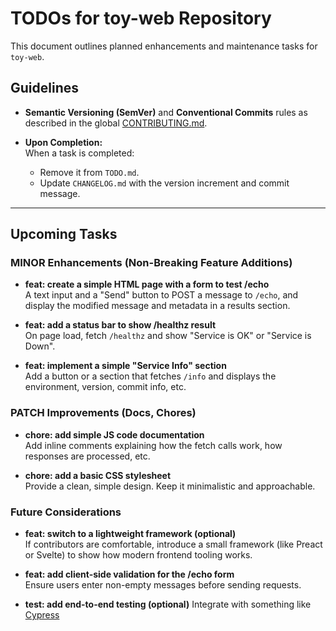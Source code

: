 # TODOs for toy-web Repository

This document outlines planned enhancements and maintenance tasks for `toy-web`.

## Guidelines

- **Semantic Versioning (SemVer)** and **Conventional Commits** rules as described in the global [CONTRIBUTING.md](./CONTRIBUTING.md).
  
- **Upon Completion:**  
  When a task is completed:
  - Remove it from `TODO.md`.
  - Update `CHANGELOG.md` with the version increment and commit message.

---

## Upcoming Tasks

### MINOR Enhancements (Non-Breaking Feature Additions)

- **feat: create a simple HTML page with a form to test /echo**  
  A text input and a "Send" button to POST a message to `/echo`, and display the modified message and metadata in a results section.

- **feat: add a status bar to show /healthz result**  
  On page load, fetch `/healthz` and show "Service is OK" or "Service is Down".

- **feat: implement a simple "Service Info" section**  
  Add a button or a section that fetches `/info` and displays the environment, version, commit info, etc.

### PATCH Improvements (Docs, Chores)

- **chore: add simple JS code documentation**  
  Add inline comments explaining how the fetch calls work, how responses are processed, etc.

- **chore: add a basic CSS stylesheet**  
  Provide a clean, simple design. Keep it minimalistic and approachable.

### Future Considerations

- **feat: switch to a lightweight framework (optional)**  
  If contributors are comfortable, introduce a small framework (like Preact or Svelte) to show how modern frontend tooling works.

- **feat: add client-side validation for the /echo form**  
  Ensure users enter non-empty messages before sending requests.

- **test: add end-to-end testing (optional)**
  Integrate with something like [Cypress](https://www.cypress.io)
